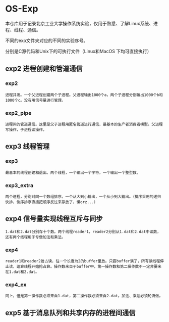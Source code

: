 # OS-Exp
本仓库用于记录北京工业大学操作系统实验，仅用于熟悉、了解Linux系统、进程、线程、通信。

不同的exp文件夹对应的不同的实验序号。

分别是C源代码和Unix下的可执行文件（Linux和MacOS
下均可直接执行）

## exp2 进程创建和管道通信

### exp2
    进程并发。一个父进程创建两个子进程。父进程输出1000个a，两个子进程分别输出1000个b和1000个c。没有用信号量进行管理。

### exp2_pipe
    进程间的管道通信。这里是父子进程用匿名管道进行通信，最基本的生产者消费者模型。父进程写操作，子进程读操作。

## exp3 线程管理

### exp3
    最基本的线程创建和退出。两个线程，一个输出一个字符，一个输出一个整型数。

### exp3_extra
    两个进程，分别对同一个数组排序。一个从大到小输出，一个从小到大输出。（排序采用的递归快排，倒序排序直接把顺序反过来存放了，懒orz...）

## exp4 信号量实现线程互斥与同步

    1.dat和2.dat分别存十个数。两个线程reader1，reader2分别从1.dat和2.dat中读数，还有两个线程用于专做加法和乘法。

### exp4
    reader1和reader2抢占读，往一个长度为2的buffer里放。只要buffer满了，所有读线程停止读，运算线程开始抢占算。操作数来自于buffer中，第一操作数和第二操作数不一定非要来在1.dat和2.dat。

### exp4_ex
    同上，但是第一操作数必须来自1.dat，第二操作数必须来自2.dat。加法、乘法必须轮流做。

## exp5 基于消息队列和共享内存的进程间通信

